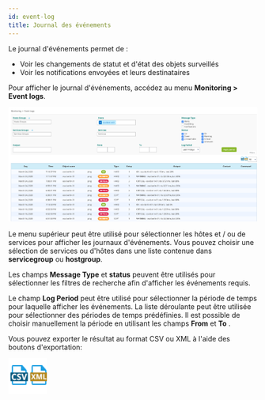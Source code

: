```yaml
---
id: event-log
title: Journal des événements
---
```


Le journal d'événements permet de :

* Voir les changements de statut et d'état des objets surveillés
* Voir les notifications envoyées et leurs destinataires

Pour afficher le journal d'événements, accédez au menu **Monitoring > Event logs**.

![image](../assets/alerts/event_logs.png)

Le menu supérieur peut être utilisé pour sélectionner les hôtes et / ou de services pour afficher les journaux
d'événements. Vous pouvez choisir une sélection de services ou d'hôtes dans une liste contenue dans
**servicegroup** ou **hostgroup**.

Les champs **Message Type** et **status** peuvent être utilisés pour sélectionner les filtres de recherche afin
d'afficher les événements requis.

Le champ **Log Period** peut être utilisé pour sélectionner la période de temps pour laquelle afficher les événements.
La liste déroulante peut être utilisée pour sélectionner des périodes de temps prédéfinies. Il est possible de choisir
manuellement la période en utilisant les champs **From** et **To** .

Vous pouvez exporter le résultat au format CSV ou XML à l'aide des boutons d'exportation:

![image](../assets/alerts/event_logs_export.png)